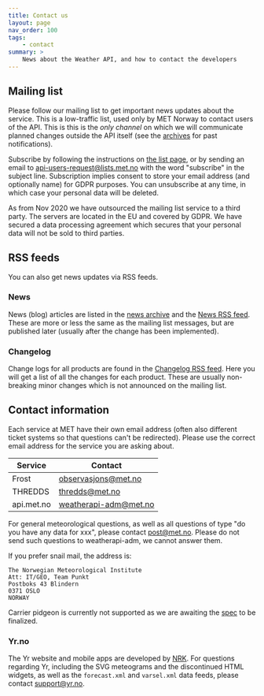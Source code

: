 ```yaml
---
title: Contact us
layout: page
nav_order: 100
tags:
    - contact
summary: >
    News about the Weather API, and how to contact the developers
---
```


## Mailing list

Please follow our mailing list to get important news updates about the service.
This is a low-traffic list, used only by MET Norway to contact users of the API.
This is this is the *only channel* on which we will communicate planned changes
outside the API itself (see the [archives](http://lists.met.no/pipermail/api-users/)
for past notifications).

Subscribe by following the instructions on [the list page](http://lists.met.no/mailman/listinfo/api-users),
or by sending an email to <api-users-request@lists.met.no> with the word "subscribe" in the subject line.
Subscription implies consent to store your email address (and optionally name) for GDPR purposes.
You can unsubscribe at any time, in which case your personal data will be deleted.

As from Nov 2020 we have outsourced the mailing list service to a third party.
The servers are located in the EU and covered by GDPR. We have
secured a data processing agreement which secures that your personal data will
not be sold to third parties.

## RSS feeds

You can also get news updates via RSS feeds.

### News

News (blog) articles are listed in the [news archive](https://api.met.no/blog) and the
[News RSS feed](https://api.met.no//feed/news). These are more or less the
same as the mailing list messages, but are published later (usually after the change
has been implemented).

### Changelog

Change logs for all products are found in the [Changelog RSS feed](https://api.met.no/feed/changelog).
Here you will get a list of all the changes for each product.
These are usually non-breaking minor changes which is not announced on the mailing list.

## Contact information

Each service at MET have their own email address (often also different ticket
systems so that questions can't be redirected). Please use the correct email
address for the service you are asking about.

|Service|Contact|
|-------|-------|
|Frost  | <observasjons@met.no> |
|THREDDS| <thredds@met.no> |
|api.met.no| <weatherapi-adm@met.no> |

For general meteorological questions, as well as all questions of type "do you
have any data for xxx", please contact <post@met.no>. Please do not send
such questions to weatherapi-adm, we cannot answer them.

If you prefer snail mail, the address is:

    The Norwegian Meteorological Institute
    Att: IT/GEO, Team Punkt
    Postboks 43 Blindern
    0371 OSLO
    NORWAY

Carrier pidgeon is currently not supported as we are awaiting the [spec](https://tools.ietf.org/html/rfc2549) to be finalized.

### Yr.no

The Yr website and mobile apps are developed by [NRK](https://nrk.no/). For
questions regarding Yr, including the SVG meteograms and the discontinued HTML
widgets, as well as the `forecast.xml` and `varsel.xml` data feeds, please contact <support@yr.no>.
